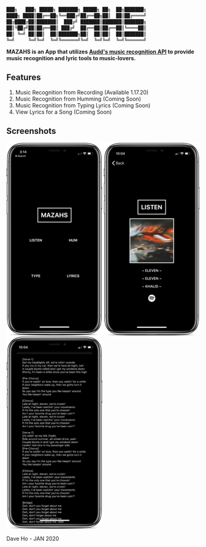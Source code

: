 ```
███╗   ███╗ █████╗ ███████╗ █████╗ ██╗  ██╗███████╗
████╗ ████║██╔══██╗╚══███╔╝██╔══██╗██║  ██║██╔════╝
██╔████╔██║███████║  ███╔╝ ███████║███████║███████╗
██║╚██╔╝██║██╔══██║ ███╔╝  ██╔══██║██╔══██║╚════██║
██║ ╚═╝ ██║██║  ██║███████╗██║  ██║██║  ██║███████║
╚═╝     ╚═╝╚═╝  ╚═╝╚══════╝╚═╝  ╚═╝╚═╝  ╚═╝╚══════╝                                               
```                                                                             

**MAZAHS is an App that utilizes [Audd's music recognition API](https://audd.io/) to provide music recognition and lyric tools to music-lovers.**

## Features
1. Music Recognition from Recording (Available 1.17.20)
2. Music Recognition from Humming (Coming Soon)
3. Music Recognition from Typing Lyrics (Coming Soon)
4. View Lyrics for a Song (Coming Soon)

## Screenshots
<img src="screenshots/listen_1.png" width="250"/> <img src="screenshots/listen_2.png" width="250"/> <img src="screenshots/listen_3.png" width="250"/> 

Dave Ho - JAN 2020
